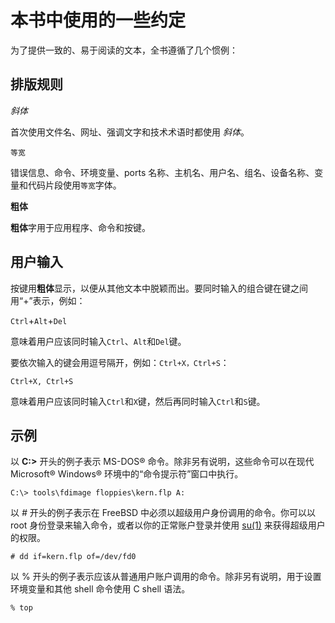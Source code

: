 # 本书中使用的一些约定

为了提供一致的、易于阅读的文本，全书遵循了几个惯例：

## 排版规则

_斜体_

首次使用文件名、网址、强调文字和技术术语时都使用 _斜体_。

`等宽`

错误信息、命令、环境变量、ports 名称、主机名、用户名、组名、设备名称、变量和代码片段使用`等宽`字体。

**粗体**

**粗体**字用于应用程序、命令和按键。

## 用户输入

按键用**粗体**显示，以便从其他文本中脱颖而出。要同时输入的组合键在键之间用“+”表示，例如：

`Ctrl`+`Alt`+`Del`

意味着用户应该同时输入`Ctrl`、`Alt`和`Del`键。

要依次输入的键会用逗号隔开，例如：`Ctrl+X，Ctrl+S`：

`Ctrl+X, Ctrl+S`

意味着用户应该同时输入`Ctrl`和`X`键，然后再同时输入`Ctrl`和`S`键。

## 示例

以 **C:>** 开头的例子表示 MS-DOS® 命令。除非另有说明，这些命令可以在现代 Microsoft® Windows® 环境中的“命令提示符”窗口中执行。

```shell
C:\> tools\fdimage floppies\kern.flp A:
```

以 _#_ 开头的例子表示在 FreeBSD 中必须以超级用户身份调用的命令。你可以以 root 身份登录来输入命令，或者以你的正常账户登录并使用 [su(1)](https://www.freebsd.org/cgi/man.cgi?query=su&sektion=1&format=html) 来获得超级用户的权限。

```shell
# dd if=kern.flp of=/dev/fd0
```

以 % 开头的例子表示应该从普通用户账户调用的命令。除非另有说明，用于设置环境变量和其他 shell 命令使用 C shell 语法。

```shell
% top
```
